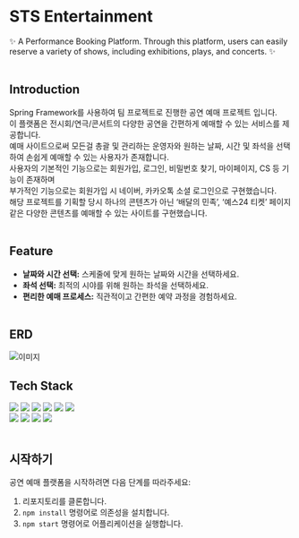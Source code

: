 # STS Entertainment
✨ A Performance Booking Platform. Through this platform, users can easily reserve a variety of shows, including exhibitions, plays, and concerts. ✨ <br><br> 


## Introduction

Spring Framework를 사용하여 팀 프로젝트로 진행한 공연 예매 프로젝트 입니다.<br> 
이 플랫폼은 전시회/연극/콘서트의 다양한 공연을 간편하게 예매할 수 있는 서비스를 제공합니다.<br>
예매 사이트으로써 모든걸 총괄 및 관리하는 운영자와 원하는 날짜, 시간 및 좌석을 선택하여 손쉽게 예매할 수 있는 사용자가 존재합니다.<br> 
사용자의 기본적인 기능으로는 회원가입, 로그인, 비밀번호 찾기, 마이페이지, CS 등 기능이 존재하며<br> 
부가적인 기능으로는 회원가입 시 네이버, 카카오톡 소셜 로그인으로 구현했습니다.<br>
해당 프로젝트를 기획할 당시 하나의 콘텐츠가 아닌 ‘배달의 민족’, ‘예스24 티켓’ 페이지 같은 다양한 콘텐츠를 예매할 수 있는 사이트를 구현했습니다.
<br> <br> 

## Feature

- **날짜와 시간 선택:** 스케줄에 맞게 원하는 날짜와 시간을 선택하세요.
- **좌석 선택:** 최적의 시야를 위해 원하는 좌석을 선택하세요.
- **편리한 예매 프로세스:** 직관적이고 간편한 예약 과정을 경험하세요.<br><br>


## ERD
<img src="D:\99. backup\ezski erd.png" alt="이미지" />


## Tech Stack 


<img src="https://img.shields.io/badge/java-007396?style=for-the-badge&logo=java&logoColor=white">&nbsp;<img src="https://img.shields.io/badge/spring-6DB33F?style=for-the-badge&logo=spring&logoColor=white">&nbsp;<img src="https://img.shields.io/badge/javascript-F7DF1E?style=for-the-badge&logo=javascript&logoColor=black">&nbsp;<img src="https://img.shields.io/badge/html-E34F26?style=for-the-badge&logo=html5&logoColor=white">&nbsp;<img src="https://img.shields.io/badge/css-1572B6?style=for-the-badge&logo=css3&logoColor=white">&nbsp;<img src="https://img.shields.io/badge/bootstrap-7952B3?style=for-the-badge&logo=bootstrap&logoColor=white"><br>
<img src="https://img.shields.io/badge/oracle-F80000?style=for-the-badge&logo=oracle&logoColor=white">&nbsp;<img src="https://img.shields.io/badge/apache tomcat-F8DC75?style=for-the-badge&logo=apachetomcat&logoColor=white">&nbsp;<img src="https://img.shields.io/badge/jquery-0769AD?style=for-the-badge&logo=jquery&logoColor=white">&nbsp;<img src="https://img.shields.io/badge/github-181717?style=for-the-badge&logo=github&logoColor=white">
<br><br>  

  
## 시작하기

공연 예매 플랫폼을 시작하려면 다음 단계를 따라주세요:

1. 리포지토리를 클론합니다.
2. `npm install` 명령어로 의존성을 설치합니다.
3. `npm start` 명령어로 어플리케이션을 실행합니다.
